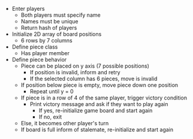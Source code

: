 - Enter players
  - Both players must specify name
  - Names must be unique
  - Return hash of players
- Initialize 2D array of board positions
  - 6 rows by 7 columns 
- Define piece class
  - Has player member
- Define piece behavior
  - Piece can be placed on y axis (7 possible positions)
    - If position is invalid, inform and retry
    - If the selected column has 6 pieces, move is invalid
  - If position below piece is empty, move piece down one position
    - Repeat until y = 0 
  - If piece is in a row of 4 of the same player, trigger victory condition
    - Print victory message and ask if they want to play again
      - If yes, re-initialize game board and start again
      - If no, exit
  - Else, it becomes other player's turn
  - If board is full inform of stalemate, re-initialize and start again
